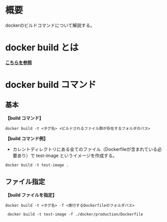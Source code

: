 # 概要
dockerのビルドコマンドについて解説する。

# docker build とは
[**こちらを参照**](https://github.com/adgjmptwgw/aws-practice/blob/main/docker/build/note/%E5%9F%BA%E7%A4%8E%E7%9F%A5%E8%AD%98.md)

# docker build コマンド
## 基本
**【build コマンド】**
```
docker build -t <タグ名> <ビルドされるファイル群が存在するフォルダのパス>
```

**【build コマンド例】**  
- カレントディレクトリにある全てのファイル（Dockerfileが含まれている必要あり）で test-image というイメージを作成する。
```
docker build -t test-image .
```

## ファイル指定
**【build ファイルを指定】**
```
docker build -t <タグ名> -f <実行するDockerfileのフォルダパス>
```

```
 docker build -t test-image -f ./docker/production/Dockerfile
```
